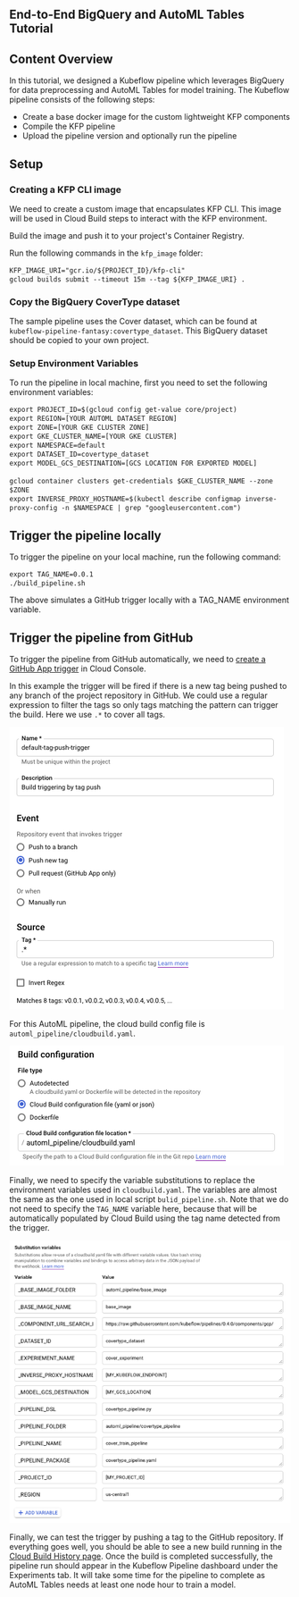 ## End-to-End BigQuery and AutoML Tables Tutorial


## Content Overview

In this tutorial, we designed a Kubeflow pipeline which leverages BigQuery for data preprocessing and AutoML
Tables for model training. The Kubeflow pipeline consists of the following steps:

* Create a base docker image for the custom lightweight KFP components
* Compile the KFP pipeline
* Upload the pipeline version and optionally run the pipeline

## Setup

### Creating a KFP CLI image

We need to create a custom image that encapsulates KFP CLI. 
This image will be used in Cloud Build steps to interact with the KFP environment.

Build the image and push it to your project's Container Registry.

Run the following commands in the `kfp_image` folder:
```
KFP_IMAGE_URI="gcr.io/${PROJECT_ID}/kfp-cli"
gcloud builds submit --timeout 15m --tag ${KFP_IMAGE_URI} .
```

### Copy the BigQuery CoverType dataset

The sample pipeline uses the Cover dataset, which can be found at `kubeflow-pipeline-fantasy:covertype_dataset`.
This BigQuery dataset should be copied to your own project.


### Setup Environment Variables

To run the pipeline in local machine, first you need to set the following environment variables:
```
export PROJECT_ID=$(gcloud config get-value core/project)
export REGION=[YOUR AUTOML DATASET REGION]
export ZONE=[YOUR GKE CLUSTER ZONE]
export GKE_CLUSTER_NAME=[YOUR GKE CLUSTER]
export NAMESPACE=default
export DATASET_ID=covertype_dataset
export MODEL_GCS_DESTINATION=[GCS LOCATION FOR EXPORTED MODEL]

gcloud container clusters get-credentials $GKE_CLUSTER_NAME --zone $ZONE
export INVERSE_PROXY_HOSTNAME=$(kubectl describe configmap inverse-proxy-config -n $NAMESPACE | grep "googleusercontent.com")
```

## Trigger the pipeline locally

To trigger the pipeline on your local machine, run the following command:
```
export TAG_NAME=0.0.1
./build_pipeline.sh
```

The above simulates a GitHub trigger locally with a TAG_NAME environment variable.

## Trigger the pipeline from GitHub

To trigger the pipeline from GitHub automatically, we need to 
[create a GitHub App trigger](https://cloud.google.com/cloud-build/docs/automating-builds/create-github-app-triggers)
in Cloud Console.

In this example the trigger will be fired if there is a new tag being pushed to any branch
of the project repository in GitHub. We could use a regular expression to filter the tags
so only tags matching the pattern can trigger the build. Here we use `.*` to cover all tags.

![cloud build event config](images/cloud_build_event.png)

For this AutoML pipeline, the cloud build config file is `automl_pipeline/cloudbuild.yaml`.

![cloud build yaml location](images/cloud_build_filetype.png)

Finally, we need to specify the variable substitutions to replace the environment variables
used in `cloudbuild.yaml`. 
The variables are almost the same as the one used in local script `bulid_pipeline.sh`.
Note that we do not need to specify the `TAG_NAME` variable here, because that will be
automatically populated by Cloud Build using the tag name detected from the trigger.

![cloud build variable substitutions](images/cloud_build_substitutions.png)

Finally, we can test the trigger by pushing a tag to the GitHub repository. 
If everything goes well, you should be able to see a new build running in the 
[Cloud Build History page](https://console.cloud.google.com/cloud-build/builds).
Once the build is completed successfully, the pipeline run should appear in the 
Kubeflow Pipeline dashboard under the Experiments tab. It will take some time for the 
pipeline to complete as AutoML Tables needs at least one node hour to train a model.

